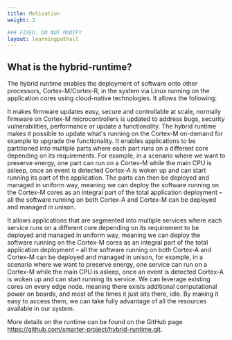```yaml
---
title: Motivation
weight: 2

### FIXED, DO NOT MODIFY
layout: learningpathall
---
```


## What is the hybrid-runtime? 
The hybrid runtime enables the deployment of software onto other processors, Cortex-M/Cortex-R, in the system via Linux running on the application cores using cloud-native technologies. It allows the following:

It makes firmware updates easy, secure and controllable at scale, normally firmware on Cortex-M microcontrollers is updated to address bugs, security vulnerabilities, performance or update a functionality. The hybrid runtime makes it possible to update what's running on the Cortex-M on-demand for example to upgrade the functionality.
It enables applications to be partitioned into multiple parts where each part runs on a different core depending on its requirements. For example, in a scenario where we want to preserve energy, one part can run on a Cortex-M while the main CPU is asleep, once an event is detected Cortex-A is woken up and can start running its part of the application. The parts can then be deployed and managed in uniform way, meaning we can deploy the software running on the Cortex-M cores as an integral part of the total application deployment – all the software running on both Cortex-A and Cortex-M can be deployed and managed in unison.

It allows applications that are segmented into multiple services where each service runs on a different core depending on its requirement to be deployed and managed in uniform way, meaning we can deploy the software running on the Cortex-M cores as an integral part of the total application deployment – all the software running on both Cortex-A and Cortex-M can be deployed and managed in unison, for example, in a scenario where we want to preserve energy, one service can run on a Cortex-M while the main CPU is asleep, once an event is detected Cortex-A is woken up and can start running its service.
We can leverage existing cores on every edge node. meaning there exists additional computational power on boards, and most of the times it just sits there, idle. By making it easy to access them, we can take fully advantage of all the resources available in our system.

More details on the runtime can be found on the GitHub page https://github.com/smarter-project/hybrid-runtime.git.

